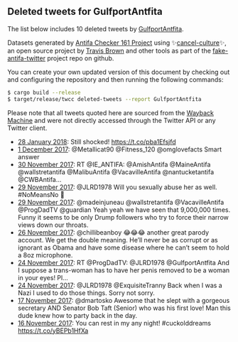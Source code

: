 ## Deleted tweets for GulfportAntfita

The list below includes 10 deleted tweets by
[GulfportAntfita](https://twitter.com/GulfportAntfita).



Datasets generated by [Antifa Checker 161 Project](https://twitter.com/antifacheck161) using ✨[cancel-culture](https://github.com/travisbrown/cancel-culture)✨, an open source project by 
[Travis Brown](https://twitter.com/travisbrown) and other tools as part of the 
[fake-antifa-twitter](https://github.com/antifacheck161/fake-antifa-twitter) project repo on github.

You can create your own updated version of this document by checking out and configuring the
repository and then running the following commands:

```bash
$ cargo build --release
$ target/release/twcc deleted-tweets --report GulfportAntfita
```

Please note that all tweets quoted here are sourced from the
[Wayback Machine](https://web.archive.org) and were not directly accessed through the Twitter API or
any Twitter client.

* [28 January 2018](https://web.archive.org/web/20180128025428/https://twitter.com/GulfportAntfita/status/957446751274831873): Still shocked! https://t.co/pba1Efsjfd <!--957446751274831873-->
* [ 1 December 2017](https://web.archive.org/web/20171201171019/https://twitter.com/GulfportAntfita/status/936643636774785025): @Metallicat90 @Fitness_120 @omglovefacts Smart answer <!--936643636774785025-->
* [30 November 2017](https://web.archive.org/web/20171130195503/https://twitter.com/GulfportAntfita/status/936322705393180672): RT @IE_ANTIFA: @AmishAntifa @MaineAntifa @wallstretantifa @MalibuAntifa @VacavilleAntifa @nantucketantifa @CWBAntifa…  <!--936322705393180672-->
* [29 November 2017](https://web.archive.org/web/20171129192125/https://twitter.com/GulfportAntfita/status/935951853426298885): @JLRD1978 Will you sexually abuse her as well. #NoMeansNo 🤫 <!--935951853426298885-->
* [29 November 2017](https://web.archive.org/web/20171129011854/https://twitter.com/GulfportAntfita/status/935679429212286976): @madeinjuneau @wallstretantifa @VacavilleAntifa @ProgDadTV @guardian Yeah yeah we have seen that 9,000,000 times. Funny it seems to be only Drump followers who try to force their narrow views down our throats. <!--935679429212286976-->
* [26 November 2017](https://web.archive.org/web/20171126164917/https://twitter.com/GulfportAntfita/status/934826404226719744): @chillibeanboy 😂😂😂 another great parody account. We get the double meaning. He’ll never be as corrupt or as ignorant as Obama and have some disease where he can’t seem to hold a 8oz microphone. <!--934826404226719744-->
* [24 November 2017](https://web.archive.org/web/20171124163013/https://twitter.com/GulfportAntfita/status/934096830236971008): RT @ProgDadTV: @JLRD1978 @GulfportAntfita And I suppose a trans-woman has to have her penis removed to be a woman in your eyes! Pl…  <!--934096830236971008-->
* [24 November 2017](https://web.archive.org/web/20171124013713/https://twitter.com/GulfportAntfita/status/933872099407683585): @JLRD1978 @ExquisiteTranny Back when I was a Nazi I used to do those things. Sorry not sorry. <!--933872099407683585-->
* [17 November 2017](https://web.archive.org/web/20171117174145/https://twitter.com/GulfportAntfita/status/931578117134733313): @dmartosko Awesome that he slept with a gorgeous secretary AND Senator Bob Taft (Senior) who was his first love! Man this dude knew how to party back in the day. <!--931578117134733313-->
* [16 November 2017](https://web.archive.org/web/20171116233052/https://twitter.com/GulfportAntfita/status/931303587325526016): You can rest in my any night! #cuckolddreams https://t.co/yBEPb1HfXa <!--931303587325526016-->
